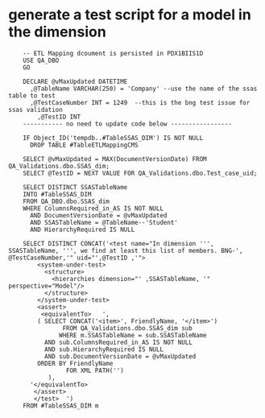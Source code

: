 # generate a test script for a model in the dimension


        -- ETL Mapping dcoument is persisted in PDX1BIIS1D
        USE QA_DBO  
        GO

        DECLARE @vMaxUpdated DATETIME	
          ,@TableName VARCHAR(250) = 'Company' --use the name of the ssas table to test
          ,@TestCaseNumber INT = 1249  --this is the bng test issue for ssas validation
            ,@TestID INT
        ----------- no need to update code below -----------------

        IF Object_ID('tempdb..#TableSSAS_DIM') IS NOT NULL
          DROP TABLE #TableETLMappingCMS 

        SELECT @vMaxUpdated = MAX(DocumentVersionDate) FROM QA_Validations.dbo.SSAS_dim;
        SELECT @TestID = NEXT VALUE FOR QA_Validations.dbo.Test_case_uid;

        SELECT DISTINCT SSASTableName		
        INTO #TableSSAS_DIM
        FROM QA_DBO.dbo.SSAS_dim 
        WHERE ColumnsRequired_in_AS IS NOT NULL
          AND DocumentVersionDate = @vMaxUpdated
          AND SSASTableName = @TableName--'Student' 
          AND HierarchyRequired IS NULL

        SELECT DISTINCT CONCAT('<test name="In dimension ''', SSASTableName, ''', we find at least this list of members. BNG-', @TestCaseNumber,'" uid="',@TestID ,'">    
            <system-under-test>
              <structure>
                <hierarchies dimension="' ,SSASTableName, '" perspective="Model"/>
              </structure>
            </system-under-test>
            <assert>      
             <equivalentTo>	  ',
            ( SELECT CONCAT('<item>', FriendlyName, '</item>') 
                   FROM QA_Validations.dbo.SSAS_dim sub
                  WHERE m.SSASTableName = sub.SSASTableName          
              AND sub.ColumnsRequired_in_AS IS NOT NULL
              AND sub.HierarchyRequired IS NULL
              AND sub.DocumentVersionDate = @vMaxUpdated
            ORDER BY FriendlyName
                    FOR XML PATH('') 
               ),
          '</equivalentTo>
           </assert>
           </test>  ')
        FROM #TableSSAS_DIM m
